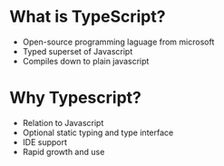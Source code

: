 # What is TypeScript?
- Open-source programming laguage from microsoft
- Typed superset of Javascript
- Compiles down to plain javascript

# Why Typescript?
- Relation to Javascript
- Optional static typing and type interface
- IDE support
- Rapid growth and use
